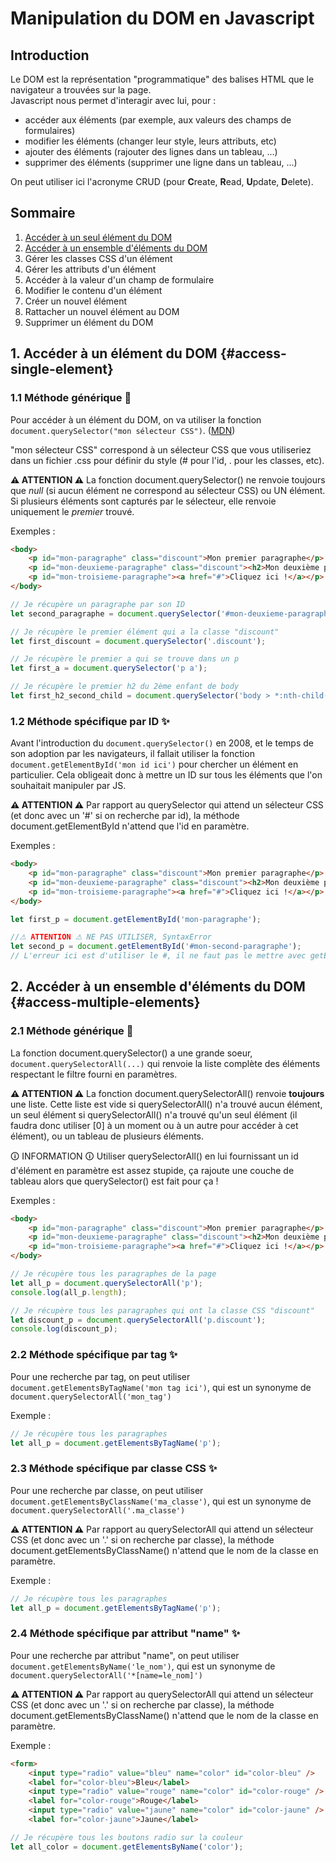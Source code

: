# Manipulation du DOM en Javascript

## Introduction

Le DOM est la représentation "programmatique" des balises HTML que le navigateur a trouvées sur la page.  
Javascript nous permet d'interagir avec lui, pour :
  * accéder aux éléments (par exemple, aux valeurs des champs de formulaires)
  * modifier les éléments (changer leur style, leurs attributs, etc)
  * ajouter des éléments (rajouter des lignes dans un tableau, ...)
  * supprimer des éléments (supprimer une ligne dans un tableau, ...)

On peut utiliser ici l'acronyme CRUD (pour **C**reate, **R**ead, **U**pdate, **D**elete).

## Sommaire ##

  1. [Accéder à un seul élément du DOM](#access-single-element)
  2. [Accéder à un ensemble d'éléments du DOM](#access-multiple-elements)
  3. Gérer les classes CSS d'un élément
  4. Gérer les attributs d'un élément
  5. Accéder à la valeur d'un champ de formulaire
  6. Modifier le contenu d'un élément
  7. Créer un nouvel élément
  8. Rattacher un nouvel élément au DOM
  9. Supprimer un élément du DOM

## 1. Accéder à un élément du DOM {#access-single-element}

### 1.1 Méthode générique 🏫

Pour accéder à un élément du DOM, on va utiliser la fonction `document.querySelector("mon sélecteur CSS")`. ([MDN](https://developer.mozilla.org/en-US/docs/Web/API/Document/querySelector))

"mon sélecteur CSS" correspond à un sélecteur CSS que vous utiliseriez dans un fichier .css pour définir du style (# pour l'id, . pour les classes, etc).

**⚠ ATTENTION ⚠**  La fonction document.querySelector() ne renvoie toujours que *null* (si aucun élément ne correspond au sélecteur CSS) ou UN élément. Si plusieurs éléments sont capturés par le sélecteur, elle renvoie uniquement le *premier* trouvé.

Exemples :

```html
<body>
    <p id="mon-paragraphe" class="discount">Mon premier paragraphe</p>
    <p id="mon-deuxieme-paragraphe" class="discount"><h2>Mon deuxième paragraphe</h2></p>
    <p id="mon-troisieme-paragraphe"><a href="#">Cliquez ici !</a></p>
</body>
```

```js
// Je récupère un paragraphe par son ID
let second_paragraphe = document.querySelector('#mon-deuxieme-paragraphe');

// Je récupère le premier élément qui a la classe "discount"
let first_discount = document.querySelector('.discount');

// Je récupère le premier a qui se trouve dans un p
let first_a = document.querySelector('p a');

// Je récupère le premier h2 du 2ème enfant de body
let first_h2_second_child = document.querySelector('body > *:nth-child(2) h2');
```

### 1.2 Méthode spécifique par ID ✨

Avant l'introduction du `document.querySelector()` en 2008, et le temps de son adoption par les navigateurs, il fallait utiliser la fonction `document.getElementById('mon id ici')` pour chercher un élément en particulier. Cela obligeait donc à mettre un ID sur tous les éléments que l'on souhaitait manipuler par JS.

**⚠ ATTENTION ⚠** Par rapport au querySelector qui attend un sélecteur CSS (et donc avec un '#' si on recherche par id), la méthode document.getElementById n'attend que l'id en paramètre.

Exemples : 

```html
<body>
    <p id="mon-paragraphe" class="discount">Mon premier paragraphe</p>
    <p id="mon-deuxieme-paragraphe" class="discount"><h2>Mon deuxième paragraphe</h2></p>
    <p id="mon-troisieme-paragraphe"><a href="#">Cliquez ici !</a></p>
</body>
```

```js
let first_p = document.getElementById('mon-paragraphe');

//⚠ ATTENTION ⚠ NE PAS UTILISER, SyntaxError
let second_p = document.getElementById('#mon-second-paragraphe');
// L'erreur ici est d'utiliser le #, il ne faut pas le mettre avec getElementById
```

## 2. Accéder à un ensemble d'éléments du DOM {#access-multiple-elements}

### 2.1 Méthode générique 🏫

La fonction document.querySelector() a une grande soeur, `document.querySelectorAll(...)` qui renvoie la liste complète des éléments respectant le filtre fourni en paramètres.

**⚠ ATTENTION ⚠**  La fonction document.querySelectorAll() renvoie **toujours** une liste. Cette liste est vide si querySelectorAll() n'a trouvé aucun élément, un seul élément si querySelectorAll() n'a trouvé qu'un seul élément (il faudra donc utiliser [0] à un moment ou à un autre pour accéder à cet élément), ou un tableau de plusieurs éléments.

🛈 INFORMATION 🛈 Utiliser querySelectorAll() en lui fournissant un id d'élément en paramètre est assez stupide, ça rajoute une couche de tableau alors que querySelector() est fait pour ça !

Exemples : 

```html
<body>
    <p id="mon-paragraphe" class="discount">Mon premier paragraphe</p>
    <p id="mon-deuxieme-paragraphe" class="discount"><h2>Mon deuxième paragraphe</h2></p>
    <p id="mon-troisieme-paragraphe"><a href="#">Cliquez ici !</a></p>
</body>
```

```js
// Je récupère tous les paragraphes de la page
let all_p = document.querySelectorAll('p');
console.log(all_p.length);

// Je récupère tous les paragraphes qui ont la classe CSS "discount"
let discount_p = document.querySelectorAll('p.discount');
console.log(discount_p);
```

### 2.2 Méthode spécifique par tag ✨

Pour une recherche par tag, on peut utiliser `document.getElementsByTagName('mon tag ici')`, qui est un synonyme de `document.querySelectorAll('mon_tag')`

Exemple : 

```js
// Je récupère tous les paragraphes
let all_p = document.getElementsByTagName('p');
```

### 2.3 Méthode spécifique par classe CSS ✨

Pour une recherche par classe, on peut utiliser `document.getElementsByClassName('ma_classe')`, qui est un synonyme de `document.querySelectorAll('.ma_classe')`

**⚠ ATTENTION ⚠** Par rapport au querySelectorAll qui attend un sélecteur CSS (et donc avec un '.' si on recherche par classe), la méthode document.getElementsByClassName() n'attend que le nom de la classe en paramètre.

Exemple : 

```js
// Je récupère tous les paragraphes
let all_p = document.getElementsByTagName('p');
```

### 2.4 Méthode spécifique par attribut "name" ✨

Pour une recherche par attribut "name", on peut utiliser `document.getElementsByName('le_nom')`, qui est un synonyme de `document.querySelectorAll('*[name=le_nom]')`

**⚠ ATTENTION ⚠** Par rapport au querySelectorAll qui attend un sélecteur CSS (et donc avec un '.' si on recherche par classe), la méthode document.getElementsByClassName() n'attend que le nom de la classe en paramètre.

Exemple : 

```html
<form>
    <input type="radio" value="bleu" name="color" id="color-bleu" />
    <label for="color-bleu">Bleu</label>
    <input type="radio" value="rouge" name="color" id="color-rouge" />
    <label for="color-rouge">Rouge</label>
    <input type="radio" value="jaune" name="color" id="color-jaune" />
    <label for="color-jaune">Jaune</label>
```

```js
// Je récupère tous les boutons radio sur la couleur
let all_color = document.getElementsByName('color');
```
